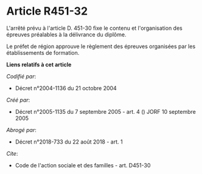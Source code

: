# Article R451-32

L'arrêté prévu à l'article D. 451-30 fixe le contenu et l'organisation des épreuves préalables à la délivrance du diplôme.

Le préfet de région approuve le règlement des épreuves organisées par les établissements de formation.

**Liens relatifs à cet article**

_Codifié par_:

  - Décret n°2004-1136 du 21 octobre 2004

_Créé par_:

  - Décret n°2005-1135 du 7 septembre 2005 - art. 4 () JORF 10 septembre 2005

_Abrogé par_:

  - Décret n°2018-733 du 22 août 2018 - art. 1

_Cite_:

  - Code de l'action sociale et des familles - art. D451-30

